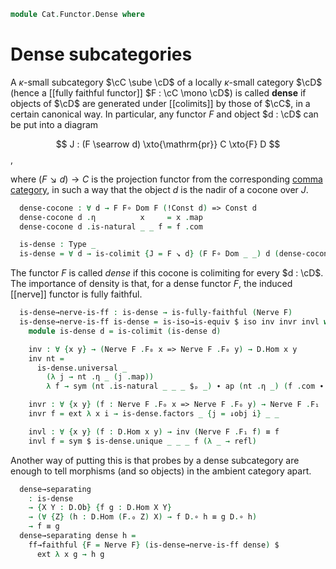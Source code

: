 <!--
```agda
open import Cat.Instances.Shape.Terminal
open import Cat.Diagram.Colimit.Base
open import Cat.Functor.Properties
open import Cat.Functor.Kan.Nerve
open import Cat.Functor.Constant
open import Cat.Instances.Comma
open import Cat.Prelude

import Cat.Functor.Reasoning.FullyFaithful as Ffr
import Cat.Functor.Reasoning as Fr
import Cat.Reasoning as Cat
```
-->

```agda
module Cat.Functor.Dense where
```

# Dense subcategories

A $\kappa$-small subcategory $\cC \sube \cD$ of a locally $\kappa$-small
category $\cD$ (hence a [[fully faithful functor]] $F : \cC \mono \cD$)
is called **dense** if objects of $\cD$ are generated under [[colimits]]
by those of $\cC$, in a certain canonical way. In particular, any
functor $F$ and object $d : \cD$ can be put into a diagram

$$
J : (F \searrow d) \xto{\mathrm{pr}} C \xto{F} D
$$,

where $(F \searrow d) \to C$ is the projection functor from the
corresponding [comma category], in such a way that the object $d$ is the
nadir of a cocone over $J$.

[comma category]: Cat.Instances.Comma.html

<!--
```agda
module
  _ {o ℓ} {C : Precategory ℓ ℓ} {D : Precategory o ℓ} (F : Functor C D)
  where
  open Functor
  open ↓Obj
  open ↓Hom
  open _=>_

  private
    module C = Cat C
    module D = Cat D
    module F = Fr F
```
-->

```agda
  dense-cocone : ∀ d → F F∘ Dom F (!Const d) => Const d
  dense-cocone d .η          x     = x .map
  dense-cocone d .is-natural _ _ f = f .com

  is-dense : Type _
  is-dense = ∀ d → is-colimit {J = F ↘ d} (F F∘ Dom _ _) d (dense-cocone d)
```

The functor $F$ is called _dense_ if this cocone is colimiting for every
$d : \cD$. The importance of density is that, for a dense functor $F$,
the induced [[nerve]] functor is fully faithful.

```agda
  is-dense→nerve-is-ff : is-dense → is-fully-faithful (Nerve F)
  is-dense→nerve-is-ff is-dense = is-iso→is-equiv $ iso inv invr invl where
    module is-dense d = is-colimit (is-dense d)

    inv : ∀ {x y} → (Nerve F .F₀ x => Nerve F .F₀ y) → D.Hom x y
    inv nt =
      is-dense.universal _
        (λ j → nt .η _ (j .map))
        λ f → sym (nt .is-natural _ _ _ $ₚ _) ∙ ap (nt .η _) (f .com ∙ D.idl _)

    invr : ∀ {x y} (f : Nerve F .F₀ x => Nerve F .F₀ y) → Nerve F .F₁ (inv f) ≡ f
    invr f = ext λ x i → is-dense.factors _ {j = ↓obj i} _ _

    invl : ∀ {x y} (f : D.Hom x y) → inv (Nerve F .F₁ f) ≡ f
    invl f = sym $ is-dense.unique _ _ _ f (λ _ → refl)
```

Another way of putting this is that probes by a dense subcategory are
enough to tell morphisms (and so objects) in the ambient category apart.

```agda
  dense→separating
    : is-dense
    → {X Y : D.Ob} {f g : D.Hom X Y}
    → (∀ {Z} (h : D.Hom (F.₀ Z) X) → f D.∘ h ≡ g D.∘ h)
    → f ≡ g
  dense→separating dense h =
    ff→faithful {F = Nerve F} (is-dense→nerve-is-ff dense) $
      ext λ x g → h g
```

<!--
```agda
  nerve-is-ff→is-dense
    : is-fully-faithful (Nerve F)
    → is-dense
  nerve-is-ff→is-dense n-ff d = to-is-colimitp mk refl where
    open make-is-colimit
    module nrv = Ffr (Nerve F) n-ff

    mk : make-is-colimit (F F∘ Dom F (!Const d)) d
    mk .ψ j       = j .map
    mk .commutes f = f .com ∙ D.eliml refl
    mk .universal {x = x} eta p = nrv.from λ where
      .η          i h   → eta (↓obj h)
      .is-natural x y f → ext λ h → sym (p (↓hom (D.introl refl)))
    mk .factors eta p = unext (nrv.ε _) _ _ ∙ ap eta (↓Obj-path _ _ refl refl refl)
    mk .unique eta p other x = nrv.injective₂ (ext (λ i h → x (↓obj h))) (nrv.ε _)
```
-->

